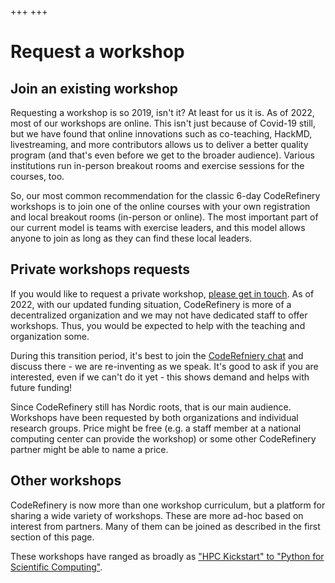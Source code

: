 +++
+++

# Request a workshop


## Join an existing workshop

Requesting a workshop is so 2019, isn't it?  At least for us it is.
As of 2022, most of our workshops are online.  This isn't just because
of Covid-19 still, but we have found that online innovations such as
co-teaching, HackMD, livestreaming, and more contributors allows us to
deliver a better quality program (and that's even before we get to the
broader audience).  Various institutions run in-person breakout rooms
and exercise sessions for the courses, too.

So, our most common recommendation for the classic 6-day CodeRefinery
workshops is to join one of the online courses with your own
registration and local breakout rooms (in-person or online).  The most
important part of our current model is teams with exercise leaders,
and this model allows anyone to join as long as they can find these
local leaders.


## Private workshops requests

If you would like to request a private workshop, [please get in
touch](/organization/contact/).  As of 2022, with our updated funding
situation, CodeRefinery is more of a decentralized organization and we
may not have dedicated staff to offer workshops.
Thus, you would be expected to help with the teaching and organization some.

During this transition period, it's best to join the [CodeRefniery
chat](https://coderefinery.zulipchat.com/) and discuss there - we are
re-inventing as we speak.  It's good to ask if you are interested,
even if we can't do it yet - this shows demand and helps with future
funding!

Since CodeRefinery still has Nordic roots, that is our main audience.
Workshops have been requested by both organizations and individual
research groups.  Price might be free (e.g. a staff member at a
national computing center can provide the workshop) or some other
CodeRefinery partner might be able to name a price.


## Other workshops

CodeRefinery is now more than one workshop curriculum, but a platform
for sharing a wide variety of workshops.  These are more ad-hoc based
on interest from partners.  Many of them can be joined as described in
the first section of this page.

These workshops have ranged as broadly as ["HPC Kickstart" to "Python
for Scientific Computing"](https://scicomp.aalto.fi/training/).
